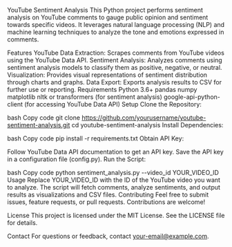 YouTube Sentiment Analysis
This Python project performs sentiment analysis on YouTube comments to gauge public opinion and sentiment towards specific videos. It leverages natural language processing (NLP) and machine learning techniques to analyze the tone and emotions expressed in comments.

Features
YouTube Data Extraction: Scrapes comments from YouTube videos using the YouTube Data API.
Sentiment Analysis: Analyzes comments using sentiment analysis models to classify them as positive, negative, or neutral.
Visualization: Provides visual representations of sentiment distribution through charts and graphs.
Data Export: Exports analysis results to CSV for further use or reporting.
Requirements
Python 3.6+
pandas
numpy
matplotlib
nltk or transformers (for sentiment analysis)
google-api-python-client (for accessing YouTube Data API)
Setup
Clone the Repository:

bash
Copy code
git clone https://github.com/yourusername/youtube-sentiment-analysis.git
cd youtube-sentiment-analysis
Install Dependencies:

bash
Copy code
pip install -r requirements.txt
Obtain API Key:

Follow YouTube Data API documentation to get an API key.
Save the API key in a configuration file (config.py).
Run the Script:

bash
Copy code
python sentiment_analysis.py --video_id YOUR_VIDEO_ID
Usage
Replace YOUR_VIDEO_ID with the ID of the YouTube video you want to analyze.
The script will fetch comments, analyze sentiments, and output results as visualizations and CSV files.
Contributing
Feel free to submit issues, feature requests, or pull requests. Contributions are welcome!

License
This project is licensed under the MIT License. See the LICENSE file for details.

Contact
For questions or feedback, contact your-email@example.com.
